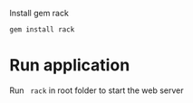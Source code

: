 Install gem rack

```gem install rack```

# Run application
Run ``` rack``` in root folder to start the web server
